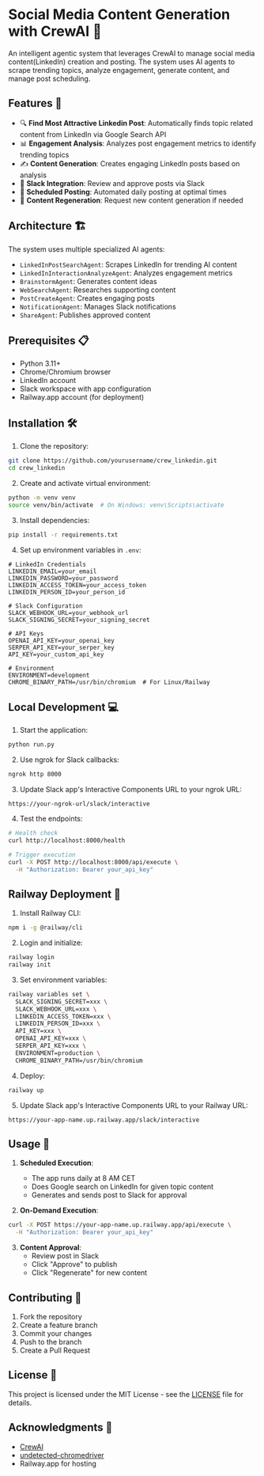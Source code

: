 # Social Media Content Generation with CrewAI 🤖

An intelligent agentic system that leverages CrewAI to manage social media content(LinkedIn) creation and posting. The system uses AI agents to scrape trending topics, analyze engagement, generate content, and manage post scheduling.

## Features 🌟

- 🔍 **Find Most Attractive Linkedin Post**: Automatically finds topic related content from LinkedIn via Google Search API
- 📊 **Engagement Analysis**: Analyzes post engagement metrics to identify trending topics
- ✍️ **Content Generation**: Creates engaging LinkedIn posts based on analysis
- 🤝 **Slack Integration**: Review and approve posts via Slack
- 📅 **Scheduled Posting**: Automated daily posting at optimal times
- 🔄 **Content Regeneration**: Request new content generation if needed

## Architecture 🏗️

The system uses multiple specialized AI agents:
- `LinkedInPostSearchAgent`: Scrapes LinkedIn for trending AI content
- `LinkedInInteractionAnalyzeAgent`: Analyzes engagement metrics
- `BrainstormAgent`: Generates content ideas
- `WebSearchAgent`: Researches supporting content
- `PostCreateAgent`: Creates engaging posts
- `NotificationAgent`: Manages Slack notifications
- `ShareAgent`: Publishes approved content

## Prerequisites 📋

- Python 3.11+
- Chrome/Chromium browser
- LinkedIn account
- Slack workspace with app configuration
- Railway.app account (for deployment)

## Installation 🛠️

1. Clone the repository:
```bash
git clone https://github.com/yourusername/crew_linkedin.git
cd crew_linkedin
```

2. Create and activate virtual environment:
```bash
python -m venv venv
source venv/bin/activate  # On Windows: venv\Scripts\activate
```

3. Install dependencies:
```bash
pip install -r requirements.txt
```

4. Set up environment variables in `.env`:
```env
# LinkedIn Credentials
LINKEDIN_EMAIL=your_email
LINKEDIN_PASSWORD=your_password
LINKEDIN_ACCESS_TOKEN=your_access_token
LINKEDIN_PERSON_ID=your_person_id

# Slack Configuration
SLACK_WEBHOOK_URL=your_webhook_url
SLACK_SIGNING_SECRET=your_signing_secret

# API Keys
OPENAI_API_KEY=your_openai_key
SERPER_API_KEY=your_serper_key
API_KEY=your_custom_api_key

# Environment
ENVIRONMENT=development
CHROME_BINARY_PATH=/usr/bin/chromium  # For Linux/Railway
```

## Local Development 💻

1. Start the application:
```bash
python run.py
```

2. Use ngrok for Slack callbacks:
```bash
ngrok http 8000
```

3. Update Slack app's Interactive Components URL to your ngrok URL:
```
https://your-ngrok-url/slack/interactive
```

4. Test the endpoints:
```bash
# Health check
curl http://localhost:8000/health

# Trigger execution
curl -X POST http://localhost:8000/api/execute \
  -H "Authorization: Bearer your_api_key"
```

## Railway Deployment 🚂

1. Install Railway CLI:
```bash
npm i -g @railway/cli
```

2. Login and initialize:
```bash
railway login
railway init
```

3. Set environment variables:
```bash
railway variables set \
  SLACK_SIGNING_SECRET=xxx \
  SLACK_WEBHOOK_URL=xxx \
  LINKEDIN_ACCESS_TOKEN=xxx \
  LINKEDIN_PERSON_ID=xxx \
  API_KEY=xxx \
  OPENAI_API_KEY=xxx \
  SERPER_API_KEY=xxx \
  ENVIRONMENT=production \
  CHROME_BINARY_PATH=/usr/bin/chromium
```

4. Deploy:
```bash
railway up
```

5. Update Slack app's Interactive Components URL to your Railway URL:
```
https://your-app-name.up.railway.app/slack/interactive
```

## Usage 📱

1. **Scheduled Execution**:
   - The app runs daily at 8 AM CET
   - Does Google search on LinkedIn for given topic content
   - Generates and sends post to Slack for approval

2. **On-Demand Execution**:
```bash
curl -X POST https://your-app-name.up.railway.app/api/execute \
  -H "Authorization: Bearer your_api_key"
```

3. **Content Approval**:
   - Review post in Slack
   - Click "Approve" to publish
   - Click "Regenerate" for new content

## Contributing 🤝

1. Fork the repository
2. Create a feature branch
3. Commit your changes
4. Push to the branch
5. Create a Pull Request


## License 📄

This project is licensed under the MIT License - see the [LICENSE](LICENSE) file for details.

## Acknowledgments 🙏

- [CrewAI](https://github.com/joaomdmoura/crewAI)
- [undetected-chromedriver](https://github.com/ultrafunkamsterdam/undetected-chromedriver)
- Railway.app for hosting